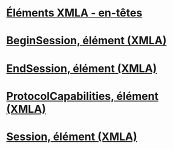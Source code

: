 # [Éléments XMLA - en-têtes](xml-elements-headers.md)

# [BeginSession, élément (XMLA)](beginsession-element-xmla.md)
# [EndSession, élément (XMLA)](endsession-element-xmla.md)
# [ProtocolCapabilities, élément (XMLA)](protocolcapabilities-element-xmla.md)
# [Session, élément (XMLA)](session-element-xmla.md)
